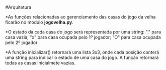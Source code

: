 #Arquitetura

*As funções relacionadas ao gerenciamento das casas do jogo da velha
ficarão no módulo **jogovelha.py**.

*O estado da cada casa do jogo será representada por uma
string: "." para casa vazia; "x" para casa ocupada pelo 1º
jogador; "O" para casa ocupada pelo 2º jogador

*A função inicializar() retornará uma lista 3x3, onde cada
posição conterá uma string para indicar o estado de uma
casa do jogo. A função retornará todas as casas
inicialmete vazias.